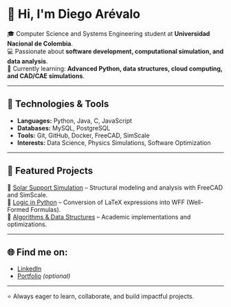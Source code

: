 # 👋 Hi, I'm Diego Arévalo  

🎓 Computer Science and Systems Engineering student at **Universidad Nacional de Colombia**.  
💻 Passionate about **software development, computational simulation, and data analysis**.  
🌱 Currently learning: **Advanced Python, data structures, cloud computing, and CAD/CAE simulations**.  

---

## 🚀 Technologies & Tools
- **Languages:** Python, Java, C, JavaScript  
- **Databases:** MySQL, PostgreSQL  
- **Tools:** Git, GitHub, Docker, FreeCAD, SimScale  
- **Interests:** Data Science, Physics Simulations, Software Optimization  

---

## 📂 Featured Projects
🔹 [Solar Support Simulation](#) – Structural modeling and analysis with FreeCAD and SimScale.  
🔹 [Logic in Python](#) – Conversion of LaTeX expressions into WFF (Well-Formed Formulas).  
🔹 [Algorithms & Data Structures](#) – Academic implementations and optimizations.  

---

## 🌐 Find me on:
- [LinkedIn](https://www.linkedin.com/)  
- [Portfolio](https://your-website.com) *(optional)*  

---
⭐ Always eager to learn, collaborate, and build impactful projects.
